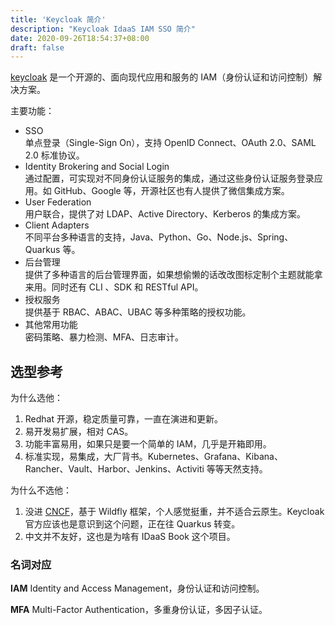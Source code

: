 ```yaml
---
title: 'Keycloak 简介'
description: "Keycloak IdaaS IAM SSO 简介"
date: 2020-09-26T18:54:37+08:00
draft: false
---
```


[keycloak][] 是一个开源的、面向现代应用和服务的 IAM（身份认证和访问控制）解决方案。

主要功能：

- SSO  
  单点登录（Single-Sign On），支持 OpenID Connect、OAuth 2.0、SAML 2.0 标准协议。
- Identity Brokering and Social Login  
  通过配置，可实现对不同身份认证服务的集成，通过这些身份认证服务登录应用。如 GitHub、Google 等，开源社区也有人提供了微信集成方案。
- User Federation  
  用户联合，提供了对 LDAP、Active Directory、Kerberos 的集成方案。
- Client Adapters  
   不同平台多种语言的支持，Java、Python、Go、Node.js、Spring、Quarkus 等。
- 后台管理  
  提供了多种语言的后台管理界面，如果想偷懒的话改改图标定制个主题就能拿来用。同时还有 CLI 、SDK 和 RESTful API。
- 授权服务  
  提供基于 RBAC、ABAC、UBAC 等多种策略的授权功能。
- 其他常用功能  
  密码策略、暴力检测、MFA、日志审计。

## 选型参考

为什么选他：

1. Redhat 开源，稳定质量可靠，一直在演进和更新。
2. 易开发易扩展，相对 CAS。
3. 功能丰富易用，如果只是要一个简单的 IAM，几乎是开箱即用。
4. 标准实现，易集成，大厂背书。Kubernetes、Grafana、Kibana、Rancher、Vault、Harbor、Jenkins、Activiti 等等天然支持。

为什么不选他：

1. 没进 [CNCF](https://www.cncf.io/)，基于 Wildfly 框架，个人感觉挺重，并不适合云原生。Keycloak 官方应该也是意识到这个问题，正在往 Quarkus 转变。
2. 中文并不友好，这也是为啥有 IDaaS Book 这个项目。

### 名词对应

**IAM** Identity and Access Management，身份认证和访问控制。

**MFA** Multi-Factor Authentication，多重身份认证，多因子认证。

[keycloak]: https://www.keycloak.org
